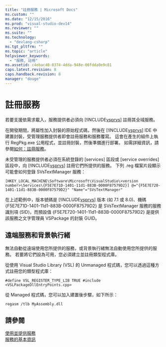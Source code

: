 ```yaml
---
title: "註冊服務 | Microsoft Docs"
ms.custom: ""
ms.date: "12/15/2016"
ms.prod: "visual-studio-dev14"
ms.reviewer: ""
ms.suite: ""
ms.technology: 
  - "devlang-csharp"
ms.tgt_pltfrm: ""
ms.topic: "article"
helpviewer_keywords: 
  - "服務, 註冊"
ms.assetid: c4ebac40-0374-4dda-948e-06fdda0e9c81
caps.latest.revision: 8
caps.handback.revision: 8
manager: "douge"
---
```

# 註冊服務
若要支援依需求載入，服務提供者必須向 [!INCLUDE[vsprvs](../assembler/masm/includes/vsprvs_md.md)] 註冊其全域服務。  
  
 在開發期間，將屬性加入封裝的原始程式碼，然後在 [!INCLUDE[vsprvs](../assembler/masm/includes/vsprvs_md.md)] IDE 中建置封裝，受管理服務提供者即會註冊服務和服務覆寫。 這會在產生的組件上執行 RegPkg.exe 公用程式，並註冊封裝，然後準備進行部署。 如需詳細資訊，請參閱[如何：註冊服務](../misc/how-to-register-a-service.md)。  
  
 未受管理的服務提供者必須在系統登錄的 \[services\] 區段或 \[service overrides\] 區段中，向 [!INCLUDE[vsprvs](../assembler/masm/includes/vsprvs_md.md)] 註冊它們所提供的服務。 下列 .reg 檔案片段顯示可能會如何登錄 SVsTextManager 服務：  
  
```  
[HKEY_LOCAL_MACHINE\Software\Microsoft\VisualStudio\<version number>\Services\{F5E7E71D-1401-11d1-883B-0000F87579D2}] @="{F5E7E720-1401-11d1-883B-0000F87579D2}" "Name"="SVsTextManager"  
```  
  
 在上述範例中，版本號碼是 [!INCLUDE[vsprvs](../assembler/masm/includes/vsprvs_md.md)] 版本 \(如 7.1 或 8.0\)、機碼 {F5E7E71D\-1401\-11d1\-883B\-0000F87579D2} 是 SVsTextManager 服務的服務識別項 \(SID\)，而預設值 {F5E7E720\-1401\-11d1\-883B\-0000F87579D2} 是提供該服務之文字管理員 VSPackage 的封裝 GUID。  
  
## 遠端服務和背景執行緒  
 無法自動從遠端使用您所提供的服務，或背景執行緒無法自動使用您所提供的服務。 若要將它們設為可用，您必須建立並註冊類型程式庫。  
  
 從使用 Visual Studio Library \(VSL\) 的 Unmanaged 程式碼，您可以透過這種方式註冊您的類型程式庫：  
  
```  
#define VSL_REGISTER_TYPE_LIB TRUE #include <VSLPackageDllEntryPoints.cpp>  
```  
  
 從 Managed 程式碼，您可以加入建置後步驟，如下所示：  
  
```  
regasm /tlb MyAssembly.dll  
```  
  
## 請參閱  
 [使用並提供服務](../Topic/Using%20and%20Providing%20Services.md)   
 [服務的基本資訊](../Topic/Service%20Essentials.md)